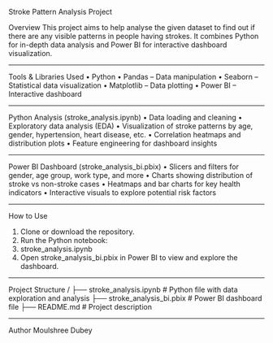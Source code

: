 Stroke Pattern Analysis Project

Overview
This project aims to help analyse the given dataset to find out if there are any visible patterns in people having strokes. It combines Python for in-depth data analysis and Power BI for interactive dashboard visualization.
________________________________________
Tools & Libraries Used
•	Python 
•	Pandas – Data manipulation
•	Seaborn – Statistical data visualization
•	Matplotlib – Data plotting
•	Power BI – Interactive dashboard
________________________________________
Python Analysis (stroke_analysis.ipynb)
•	Data loading and cleaning
•	Exploratory data analysis (EDA)
•	Visualization of stroke patterns by age, gender, hypertension, heart disease, etc.
•	Correlation heatmaps and distribution plots
•	Feature engineering for dashboard insights
________________________________________
Power BI Dashboard (stroke_analysis_bi.pbix)
•	Slicers and filters for gender, age group, work type, and more
•	Charts showing distribution of stroke vs non-stroke cases
•	Heatmaps and bar charts for key health indicators
•	Interactive visuals to explore potential risk factors
________________________________________

How to Use
1.	Clone or download the repository.
2.	Run the Python notebook:
3.	stroke_analysis.ipynb
4.	Open stroke_analysis_bi.pbix in Power BI to view and explore the dashboard.
________________________________________
Project Structure
/
├── stroke_analysis.ipynb       # Python file with data exploration and analysis
├── stroke_analysis_bi.pbix     # Power BI dashboard file
├── README.md                   # Project description
________________________________________
Author
Moulshree Dubey
